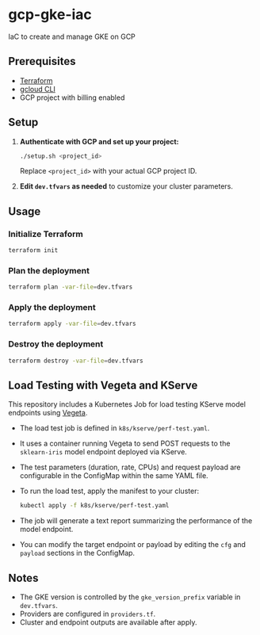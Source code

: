 # gcp-gke-iac
IaC to create and manage GKE on GCP

## Prerequisites

- [Terraform](https://www.terraform.io/downloads.html)
- [gcloud CLI](https://cloud.google.com/sdk/docs/install)
- GCP project with billing enabled

## Setup

1. **Authenticate with GCP and set up your project:**

   ```sh
   ./setup.sh <project_id>
   ```

   Replace `<project_id>` with your actual GCP project ID.

2. **Edit `dev.tfvars` as needed** to customize your cluster parameters.

## Usage

### Initialize Terraform

```sh
terraform init
```

### Plan the deployment

```sh
terraform plan -var-file=dev.tfvars
```

### Apply the deployment

```sh
terraform apply -var-file=dev.tfvars
```

### Destroy the deployment

```sh
terraform destroy -var-file=dev.tfvars
```

## Load Testing with Vegeta and KServe

This repository includes a Kubernetes Job for load testing KServe model endpoints using [Vegeta](https://github.com/tsenart/vegeta).

- The load test job is defined in `k8s/kserve/perf-test.yaml`.
- It uses a container running Vegeta to send POST requests to the `sklearn-iris` model endpoint deployed via KServe.
- The test parameters (duration, rate, CPUs) and request payload are configurable in the ConfigMap within the same YAML file.
- To run the load test, apply the manifest to your cluster:

  ```sh
  kubectl apply -f k8s/kserve/perf-test.yaml
  ```

- The job will generate a text report summarizing the performance of the model endpoint.
- You can modify the target endpoint or payload by editing the `cfg` and `payload` sections in the ConfigMap.

## Notes

- The GKE version is controlled by the `gke_version_prefix` variable in `dev.tfvars`.
- Providers are configured in `providers.tf`.
- Cluster and endpoint outputs are available after apply.
